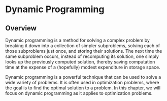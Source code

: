# Dynamic Programming

## Overview

Dynamic programming is a method for solving a complex problem by breaking it down into a collection of simpler subproblems, solving each of those subproblems just once, and storing their solutions. The next time the same subproblem occurs, instead of recomputing its solution, one simply looks up the previously computed solution, thereby saving computation time at the expense of a (hopefully) modest expenditure in storage space.

Dynamic programming is a powerful technique that can be used to solve a wide variety of problems. It is often used in optimization problems, where the goal is to find the optimal solution to a problem. In this chapter, we will focus on dynamic programming as it applies to optimization problems.